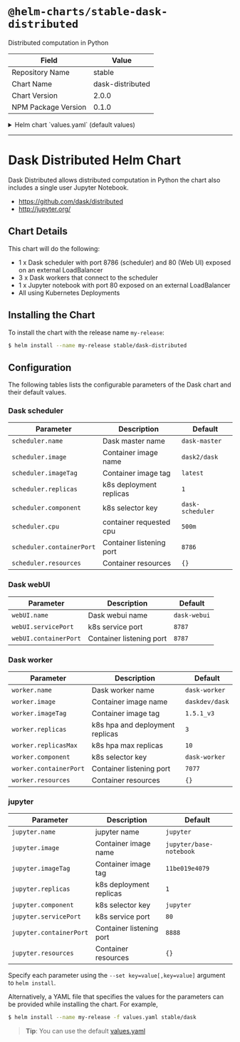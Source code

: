 # `@helm-charts/stable-dask-distributed`

Distributed computation in Python

| Field               | Value            |
| ------------------- | ---------------- |
| Repository Name     | stable           |
| Chart Name          | dask-distributed |
| Chart Version       | 2.0.0            |
| NPM Package Version | 0.1.0            |

<details>

<summary>Helm chart `values.yaml` (default values)</summary>

```yaml
# Default values for dask.
# This is a YAML-formatted file.
# Declare name/value pairs to be passed into your templates.
# name: value

# nameOverride: dask

scheduler:
  name: scheduler
  image: 'daskdev/dask'
  imageTag: 'latest'
  replicas: 1
  component: 'dask-scheduler'
  serviceType: 'LoadBalancer'
  servicePort: 8786
  containerPort: 8786
  resources: {}
  # limits:
  #   cpu: 500m
  #   memory: 512Mi
  # requests:
  #   cpu: 500m
  #   memory: 512Mi

webUI:
  name: webui
  servicePort: 80
  containerPort: 8787

worker:
  name: worker
  image: 'daskdev/dask'
  imageTag: 'latest'
  replicas: 3
  component: 'dask-worker'
  containerPort: 8081
  resources: {}
  # limits:
  #   cpu: 500m
  #   memory: 512Mi
  # requests:
  #   cpu: 500m
  #   memory: 512Mi

jupyter:
  name: jupyter
  image: 'jupyter/base-notebook'
  imageTag: '11be019e4079'
  replicas: 1
  component: 'jupyter-notebook'
  serviceType: 'LoadBalancer'
  servicePort: 80
  containerPort: 8888
  password: 'sha1:aae8550c0a44:9507d45e087d5ee481a5ce9f4f16f37a0867318c' # 'dask'
  resources: {}
  # limits:
  #   cpu: 500m
  #   memory: 512Mi
  # requests:
  #   cpu: 500m
  #   memory: 512Mi
```

</details>

---

# Dask Distributed Helm Chart

Dask Distributed allows distributed computation in Python the chart also includes a single user Jupyter Notebook.

- https://github.com/dask/distributed
- http://jupyter.org/

## Chart Details

This chart will do the following:

- 1 x Dask scheduler with port 8786 (scheduler) and 80 (Web UI) exposed on an external LoadBalancer
- 3 x Dask workers that connect to the scheduler
- 1 x Jupyter notebook with port 80 exposed on an external LoadBalancer
- All using Kubernetes Deployments

## Installing the Chart

To install the chart with the release name `my-release`:

```bash
$ helm install --name my-release stable/dask-distributed
```

## Configuration

The following tables lists the configurable parameters of the Dask chart and their default values.

### Dask scheduler

| Parameter                 | Description              | Default          |
| ------------------------- | ------------------------ | ---------------- |
| `scheduler.name`          | Dask master name         | `dask-master`    |
| `scheduler.image`         | Container image name     | `dask2/dask`     |
| `scheduler.imageTag`      | Container image tag      | `latest`         |
| `scheduler.replicas`      | k8s deployment replicas  | `1`              |
| `scheduler.component`     | k8s selector key         | `dask-scheduler` |
| `scheduler.cpu`           | container requested cpu  | `500m`           |
| `scheduler.containerPort` | Container listening port | `8786`           |
| `scheduler.resources`     | Container resources      | `{}`             |

### Dask webUI

| Parameter             | Description              | Default      |
| --------------------- | ------------------------ | ------------ |
| `webUI.name`          | Dask webui name          | `dask-webui` |
| `webUI.servicePort`   | k8s service port         | `8787`       |
| `webUI.containerPort` | Container listening port | `8787`       |

### Dask worker

| Parameter              | Description                     | Default        |
| ---------------------- | ------------------------------- | -------------- |
| `worker.name`          | Dask worker name                | `dask-worker`  |
| `worker.image`         | Container image name            | `daskdev/dask` |
| `worker.imageTag`      | Container image tag             | `1.5.1_v3`     |
| `worker.replicas`      | k8s hpa and deployment replicas | `3`            |
| `worker.replicasMax`   | k8s hpa max replicas            | `10`           |
| `worker.component`     | k8s selector key                | `dask-worker`  |
| `worker.containerPort` | Container listening port        | `7077`         |
| `worker.resources`     | Container resources             | `{}`           |

### jupyter

| Parameter               | Description              | Default                 |
| ----------------------- | ------------------------ | ----------------------- |
| `jupyter.name`          | jupyter name             | `jupyter`               |
| `jupyter.image`         | Container image name     | `jupyter/base-notebook` |
| `jupyter.imageTag`      | Container image tag      | `11be019e4079`          |
| `jupyter.replicas`      | k8s deployment replicas  | `1`                     |
| `jupyter.component`     | k8s selector key         | `jupyter`               |
| `jupyter.servicePort`   | k8s service port         | `80`                    |
| `jupyter.containerPort` | Container listening port | `8888`                  |
| `jupyter.resources`     | Container resources      | `{}`                    |

Specify each parameter using the `--set key=value[,key=value]` argument to `helm install`.

Alternatively, a YAML file that specifies the values for the parameters can be provided while installing the chart. For example,

```bash
$ helm install --name my-release -f values.yaml stable/dask
```

> **Tip**: You can use the default [values.yaml](values.yaml)
